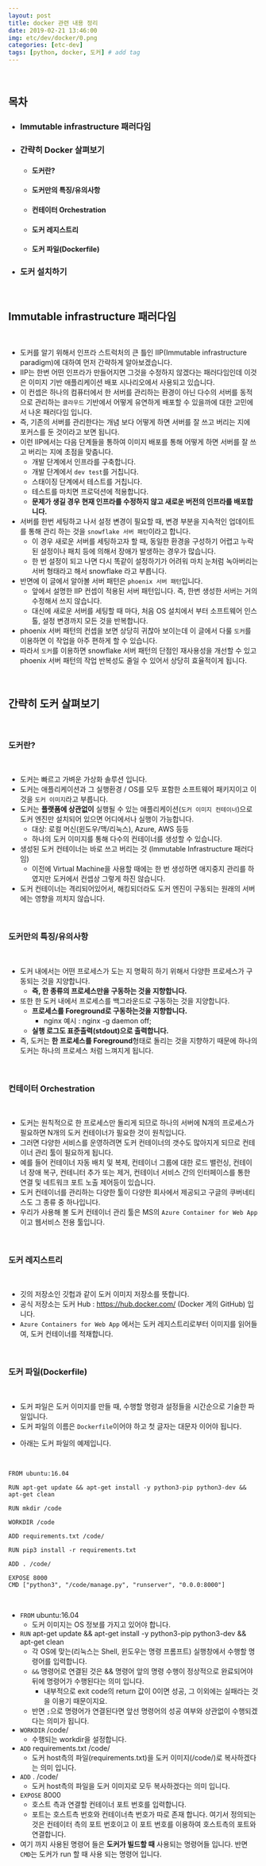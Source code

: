 ```yaml
---
layout: post
title: docker 관련 내용 정리
date: 2019-02-21 13:46:00
img: etc/dev/docker/0.png
categories: [etc-dev] 
tags: [python, docker, 도커] # add tag
---
```


<br>

## **목차**

- ### Immutable infrastructure 패러다임
- ### 간략히 Docker 살펴보기 
    - #### 도커란?
    - #### 도커만의 특징/유의사항
    - #### 컨테이터 Orchestration
    - #### 도커 레지스트리
    - #### 도커 파일(Dockerfile)
- ### 도커 설치하기

<br>

## **Immutable infrastructure 패러다임**

<br>

- 도커를 알기 위해서 인프라 스트럭처의 큰 틀인 IIP(Immutable infrastructure paradigm)에 대하여 먼저 간략하게 알아보겠습니다.
- IIP는 한번 어떤 인프라가 만들어지면 그것을 수정하지 않겠다는 패러다임인데 이것은 이미지 기반 애플리케이션 배포 시나리오에서 사용되고 있습니다.
- 이 컨셉은 하나의 컴퓨터에서 한 서버를 관리하는 환경이 아닌 다수의 서버를 동적으로 관리하는 `클라우드` 기반에서 어떻게 유연하게 배포할 수 있을까에 대한 고민에서 나온 패러다임 입니다.
- 즉, 기존의 서버를 관리한다는 개념 보다 어떻게 하면 서버를 잘 쓰고 버리는 지에 포커스를 둔 것이라고 보면 됩니다.
- 이런 IIP에서는 다음 단계들을 통하여 이미지 배포를 통해 어떻게 하면 서버를 잘 쓰고 버리는 지에 초점을 맞춥니다.
    - 개발 단계에서 인프라를 구축합니다.
    - 개발 단계에서 `dev test`를 거칩니다.
    - 스태이징 단계에서 테스트를 거칩니다.
    - 테스트를 마치면 프로덕션에 적용합니다.
    - **문제가 생길 경우 현재 인프라를 수정하지 않고 새로운 버전의 인프라를 배포합니다.**
- 서버를 한번 세팅하고 나서 설정 변경이 필요할 때, 변경 부분을 지속적인 업데이트를 통해 관리 하는 것을 `snowflake 서버 패턴`이라고 합니다.
    - 이 경우 새로운 서버를 세팅하고자 할 때, 동일한 환경을 구성하기 어렵고 누락된 설정이나 패치 등에 의해서 장애가 발생하는 경우가 많습니다.
    - 한 번 설정이 되고 나면 다시 똑같이 설정하기가 어려워 마치 눈처럼 녹아버리는 서버 형태라고 해서 snowflake 라고 부릅니다.
- 반면에 이 글에서 알아볼 서버 패턴은 `phoenix 서버 패턴`입니다.
    - 앞에서 설명한 IIP 컨셉이 적용된 서버 패턴입니다. 즉, 한번 생성한 서버는 거의 수정해서 쓰지 않습니다.
    - 대신에 새로운 서버를 세팅할 때 마다, 처음 OS 설치에서 부터 소프트웨어 인스톨, 설정 변경까지 모든 것을 반복합니다.
- phoenix 서버 패턴의 컨셉을 보면 상당히 귀찮아 보이는데 이 글에서 다룰 `도커`를 이용하면 이 작업을 아주 편하게 할 수 있습니다.
- 따라서 `도커`를 이용하면 snowflake 서버 패턴의 단점인 재사용성을 개선할 수 있고 phoenix 서버 패턴의 작업 반복성도 줄일 수 있어서 상당히 효율적이게 됩니다.

<br>       

## **간략히 도커 살펴보기**

<br>

### **도커란?**

<br>

- 도커는 빠르고 가벼운 가상화 솔루션 입니다. 
- 도커는 애플리케이션과 그 실행환경 / OS를 모두 포함한 소프트웨어 패키지이고 이것을 `도커 이미지`라고 부릅니다. 
- 도커는 **플랫폼에 상관없이** 실행될 수 있는 애플리케이션(`도커 이미지 컨테이너`)으로 도커 엔진만 설치되어 있으면 어디에서나 실행이 가능합니다.
    - 대상: 로컬 머신(윈도우/맥/리눅스), Azure, AWS 등등
    - 하나의 도커 이미지를 통해 다수의 컨테이너를 생성할 수 있습니다.
- 생성된 도커 컨테이너는 바로 쓰고 버리는 것 (Immutable Infrastructure 패러다임)
    - 이전에 Virtual Machine을 사용할 때에는 한 번 생성하면 애지중지 관리를 하였지만 도커에서 컨셉상 그렇게 하진 않습니다.
- 도커 컨테이너는 격리되어있어서, 해킹되더라도 도커 엔진이 구동되는 원래의 서버에는 영향을 끼치지 않습니다.

<br>

### **도커만의 특징/유의사항**

<br>

- 도커 내에서는 어떤 프로세스가 도는 지 명확히 하기 위해서 다양한 프로세스가 구동되는 것을 지양합니다.
    - **즉, 한 종류의 프로세스만을 구동하는 것을 지향합니다.**
- 또한 한 도커 내에서 프로세스를 백그라운드로 구동하는 것을 지양합니다.
    - **프로세스를 Foreground로 구동하는것을 지향합니다.**
        - nginx 예시 : nginx -g daemon off;
    - **실행 로그도 표준출력(stdout)으로 출력합니다.**
- 즉, 도커는 **한 프로세스를 Foreground**형태로 돌리는 것을 지향하기 때문에 하나의 도커는 하나의 프로세스 처럼 느껴지게 됩니다.
        
<br>

### **컨테이터 Orchestration**

<br>

- 도커는 원칙적으로 한 프로세스만 돌리게 되므로 하나의 서버에 N개의 프로세스가 필요하면 N개의 도커 컨테이너가 필요한 것이 원칙입니다.
- 그러면 다양한 서비스를 운영하려면 도커 컨테이너의 갯수도 많아지게 되므로 컨테이너 관리 툴이 필요하게 됩니다.
- 예를 들어 컨테이너 자동 배치 및 복제, 컨테이너 그룹에 대한 로드 밸런싱, 컨테이너 장애 복구, 컨테니터 추가 또는 제거, 컨테이너 서비스 간의 인터페이스를 통한 연결 및 네트워크 포트 노출 제어등이 있습니다.
- 도커 컨테이너를 관리하는 다양한 툴이 다양한 회사에서 제공되고 구글의 쿠버네티스도 그 종류 중 하나입니다.
- 우리가 사용해 볼 도커 컨테이너 관리 툴은 MS의 `Azure Container for Web App`이고 웹서비스 전용 툴입니다.

<br>

### **도커 레지스트리**

<br>

- 깃의 저장소인 깃헙과 같이 도커 이미지 저장소를 뜻합니다.
- 공식 저장소는 도커 Hub : https://hub.docker.com/ (Docker 계의 GitHub) 입니다.
- `Azure Containers for Web App` 에서는 도커 레지스트리로부터 이미지를 읽어들여, 도커 컨테이너를 적재합니다.

<br>

### **도커 파일(Dockerfile)**

<br>

- 도커 파일은 도커 이미지를 만들 때, 수행할 명령과 설정들을 시간순으로 기술한 파일입니다.
- 도커 파일의 이름은 `Dockerfile`이어야 하고 첫 글자는 대문자 이어야 됩니다.

+ 아래는 도커 파일의 예제입니다.

<br>  

```
FROM ubuntu:16.04

RUN apt-get update && apt-get install -y python3-pip python3-dev && apt-get clean

RUN mkdir /code

WORKDIR /code

ADD requirements.txt /code/

RUN pip3 install -r requirements.txt

ADD . /code/

EXPOSE 8000
CMD ["python3", "/code/manage.py", "runserver", "0.0.0:8000"]
```

<br>

- `FROM` ubuntu:16.04
    - 도커 이미지는 OS 정보를 가지고 있어야 합니다.
- `RUN` apt-get update && apt-get install -y python3-pip python3-dev && apt-get clean
    - 각 OS에 맞는(리눅스는 Shell, 윈도우는 명령 프롬프트) 실행창에서 수행할 명령어를 입력합니다.
    - `&&` 명령어로 연결된 것은 && 명령어 앞의 명령 수행이 정상적으로 완료되어야 뒤에 명령어가 수행된다는 의미 입니다.
        - 내부적으로 exit code의 return 값이 0이면 성공, 그 이외에는 실패라는 것을 이용기 때문이지요.
    - 반면 `;`으로 명령어가 연결된다면 앞선 명령어의 성공 여부와 상관없이 수행되겠다는 의미가 됩니다.
- `WORKDIR` /code/
    - 수행되는 workdir을 설정합니다.
- `ADD` requirements.txt /code/
    - 도커 host측의 파일(requirements.txt)을 도커 이미지(/code/)로 복사하겠다는 의미 입니다. 
- `ADD` . /code/
    - 도커 host측의 파일을 도커 이미지로 모두 복사하겠다는 의미 입니다.
- `EXPOSE` 8000
    - 호스트 측과 연결할 컨테이너 포트 번호를 입력합니다.
    - 포트는 호스트측 번호와 컨테이너측 번호가 따로 존재 합니다. 여기서 정의되는 것은 컨테이터 측의 포트 번호이고 이 포트 번호를 이용하여 호스트측의 포트와 연결합니다.
- 여기 까지 사용된 명령어 들은 **도커가 빌드할 때** 사용되는 명령어들 입니다. 반면 `CMD`는 도커가 run 할 때 사용 되는 명령어 입니다.

<br>


 